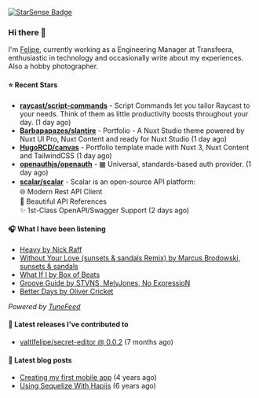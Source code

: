<a href="https://starsense.app/developer-types" target="_blank"><img src="https://starsense.app/api/badge/?user=valtlfelipe" alt="StarSense Badge"></a>

### Hi there 👋

I'm [Felipe](https://felipevm.com), currently working as a Engineering Manager at Transfeera, enthusiastic in technology and occasionally write about my experiences. Also a hobby photographer.

#### ⭐ Recent Stars
- **[raycast/script-commands](https://github.com/raycast/script-commands)** - Script Commands let you tailor Raycast to your needs. Think of them as little productivity boosts throughout your day. (1 day ago)
- **[Barbapapazes/slantire](https://github.com/Barbapapazes/slantire)** - Portfolio - A Nuxt Studio theme powered by Nuxt UI Pro, Nuxt Content and ready for Nuxt Studio (1 day ago)
- **[HugoRCD/canvas](https://github.com/HugoRCD/canvas)** - Portfolio template made with Nuxt 3, Nuxt Content and TailwindCSS (1 day ago)
- **[openauthjs/openauth](https://github.com/openauthjs/openauth)** - ▦ Universal, standards-based auth provider. (1 day ago)
- **[scalar/scalar](https://github.com/scalar/scalar)** - Scalar is an open-source API platform:　　　　　　　　　　　　　　　　　　　　　　　　　　　　　　　　　　　　　　　🌐 Modern Rest API Client　　　　　　　　　　　　　　　　　　　　　　　　　　　　　　　　　　　　　　　　📖 Beautiful API References　　　　　　　　　　　　　　　　　　　　　　　　　　　　　　　　　　　　　　　　✨ 1st-Class OpenAPI/Swagger Support (2 days ago)

#### 🎧 What I have been listening
- [Heavy by Nick Raff](https://open.spotify.com/track/0qvU7Gi8jD921pmyWGuqI6)
- [Without Your Love (sunsets &amp; sandals Remix) by Marcus Brodowski, sunsets &amp; sandals](https://open.spotify.com/track/365FYGmERO5qk4W2AvV92P)
- [What If I by Box of Beats](https://open.spotify.com/track/1ryzZOnwMGcFMJSEWuwPT1)
- [Groove Guide by STVNS, MelyJones, No ExpressioN](https://open.spotify.com/track/6oX5YDpjCLooteZlDBuoeX)
- [Better Days by Oliver Cricket](https://open.spotify.com/track/5f9t61TRxZ3ancJadJyrHm)

_Powered by [TuneFeed](https://tunefeed.app?ref=valtlfelipe-gh-profile)_ 

#### 🚀 Latest releases I've contributed to


- [valtlfelipe/secret-editor @ 0.0.2](https://github.com/valtlfelipe/secret-editor/releases/tag/0.0.2) (7 months ago)

#### 📄 Latest blog posts
- [Creating my first mobile app](https://felipevm.com/posts/creating-my-first-mobile-app/) (4 years ago)
- [Using Sequelize With Hapijs](https://felipevm.com/posts/using-sequelize-with-hapijs/) (6 years ago)
